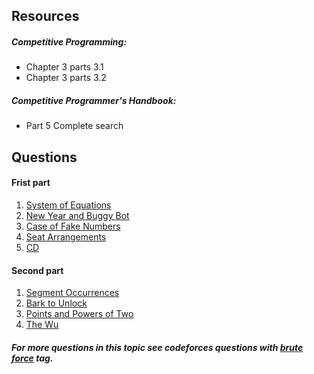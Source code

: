 ## Resources
##### Competitive Programming:
* Chapter 3 parts 3.1
* Chapter 3 parts 3.2

##### Competitive Programmer's Handbook:
* Part 5 Complete search

## Questions

#### Frist part
1. [System of Equations](http://codeforces.com/problemset/problem/214/A)
2. [New Year and Buggy Bot](http://codeforces.com/problemset/problem/908/B)
3. [Case of Fake Numbers](https://codeforces.com/problemset/problem/556/B)
4. [Seat Arrangements](https://codeforces.com/contest/919/problem/C)
5. [CD](https://uva.onlinejudge.org/index.php?option=com_onlinejudge&Itemid=8&page=show_problem&problem=565)

#### Second part
1. [Segment Occurrences](http://codeforces.com/problemset/problem/1016/B)
2. [Bark to Unlock](http://codeforces.com/problemset/problem/868/A)
3. [Points and Powers of Two](http://codeforces.com/problemset/problem/988/D)
4. [The Wu](http://codeforces.com/contest/1017/problem/D)



##### For more questions in this topic see codeforces questions with [*brute force*](http://codeforces.com/problemset/tags/brute%20force?order=BY_SOLVED_DESC) tag.
